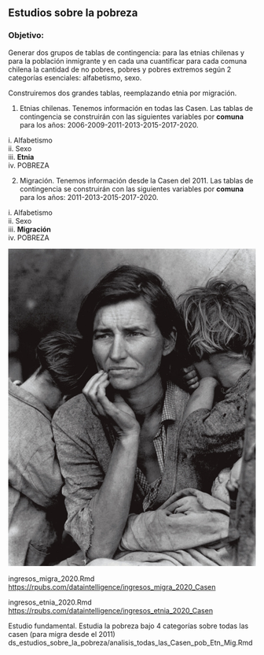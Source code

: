 
## Estudios sobre la pobreza

### Objetivo: 

Generar dos grupos de tablas de contingencia: para las etnias chilenas y para la población inmigrante y en cada una cuantificar para cada comuna chilena la cantidad de no pobres, pobres y pobres extremos según 2 categorías esenciales: alfabetismo, sexo.

Construiremos dos grandes tablas, reemplazando etnia por migración.

1. Etnias chilenas.
Tenemos información en todas las Casen. Las tablas de contingencia se construirán con las siguientes variables por **comuna** para los años:
2006-2009-2011-2013-2015-2017-2020.

i. Alfabetismo\
ii. Sexo\
iii. **Etnia**\
iv. POBREZA

2. Migración.
Tenemos información desde la Casen del 2011. Las tablas de contingencia se construirán con las siguientes variables por **comuna** para los años:
2011-2013-2015-2017-2020.

i. Alfabetismo\
ii. Sexo\
iii. **Migración**\
iv. POBREZA









![](madre_migrante.jpg)

ingresos_migra_2020.Rmd\
https://rpubs.com/dataintelligence/ingresos_migra_2020_Casen

ingresos_etnia_2020.Rmd\
https://rpubs.com/dataintelligence/ingresos_etnia_2020_Casen


Estudio fundamental. Estudia la pobreza bajo 4 categorías sobre todas las casen (para migra desde el 2011)\
ds_estudios_sobre_la_pobreza/analisis_todas_las_Casen_pob_Etn_Mig.Rmd 
